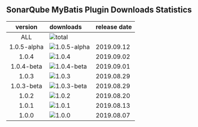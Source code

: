 ## SonarQube MyBatis Plugin Downloads Statistics

|  version   | downloads  | release date|
|  :----:  | :----  | :---- |
| ALL  | ![total](https://img.shields.io/github/downloads/donhui/sonar-mybatis/total) |
| 1.0.5-alpha  | ![1.0.5-alpha](https://img.shields.io/github/downloads/donhui/sonar-mybatis/1.0.5-alpha/total) | 2019.09.12 |
| 1.0.4  | ![1.0.4](https://img.shields.io/github/downloads/donhui/sonar-mybatis/1.0.4/total) | 2019.09.02 |
|1.0.4-beta|![1.0.4-beta](https://img.shields.io/github/downloads/donhui/sonar-mybatis/1.0.4-beta/total)| 2019.09.01 |
| 1.0.3  | ![1.0.3](https://img.shields.io/github/downloads/donhui/sonar-mybatis/1.0.3/total) | 2019.08.29 |
| 1.0.3-beta  | ![1.0.3-beta](https://img.shields.io/github/downloads/donhui/sonar-mybatis/1.0.3-beta/total) | 2019.08.29 |
| 1.0.2  | ![1.0.2](https://img.shields.io/github/downloads/donhui/sonar-mybatis/1.0.2/total) | 2019.08.20 |
| 1.0.1  | ![1.0.1](https://img.shields.io/github/downloads/donhui/sonar-mybatis/1.0.1/total) | 2019.08.13 |
| 1.0.0  | ![1.0.0](https://img.shields.io/github/downloads/donhui/sonar-mybatis/1.0.0/total) | 2019.08.07 |
